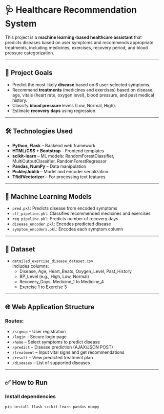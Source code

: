 
# 🩺 Healthcare Recommendation System

This project is a **machine learning-based healthcare assistant** that predicts diseases based on user symptoms and recommends appropriate treatments, including medicines, exercises, recovery period, and blood pressure categorization.

---

## 🎯 Project Goals

- Predict the most likely **disease** based on 6 user-selected symptoms.
- Recommend **treatments** (medicines and exercises) based on disease, age, vitals (heart rate, oxygen level), blood pressure, and past medical history.
- Classify **blood pressure** levels (Low, Normal, High).
- Estimate **recovery days** using regression.

---

## 🛠 Technologies Used

- **Python, Flask** – Backend web framework
- **HTML/CSS + Bootstrap** – Frontend templates
- **scikit-learn** – ML models: RandomForestClassifier, MultiOutputClassifier, RandomForestRegressor
- **Pandas, NumPy** – Data manipulation
- **Pickle/Joblib** – Model and encoder serialization
- **TfidfVectorizer** – For processing text features

---

## 🧠 Machine Learning Models

- `pred.pkl`: Predicts disease from encoded symptoms  
- `clf_pipeline.pkl`: Classifies recommended medicines and exercises  
- `reg_pipeline.pkl`: Predicts number of recovery days  
- `disease_encoder.pkl`: Encodes predicted disease  
- `symptom_encoders.pkl`: Encodes each symptom column  

---

## 📁 Dataset

- `detailed_exercise_disease_dataset.csv`  
  Includes columns:
  - Disease, Age, Heart_Beats, Oxygen_Level, Past_History
  - BP_Level (e.g., High, Low, Normal)
  - Recovery_Days, Medicine_1 to Medicine_4
  - Exercise 1 to Exercise 3

---

## 🌐 Web Application Structure

### Routes:

- `/signup` – User registration  
- `/login` – Secure login page  
- `/home` – Select symptoms to predict disease  
- `/predict` – Disease prediction (AJAX/JSON POST)  
- `/treatment` – Input vital signs and get recommendations  
- `/result` – View predicted treatment plan  
- `/diseases` – List of supported diseases  

---

## ✅ How to Run

### Install dependencies
```bash
pip install flask scikit-learn pandas numpy
